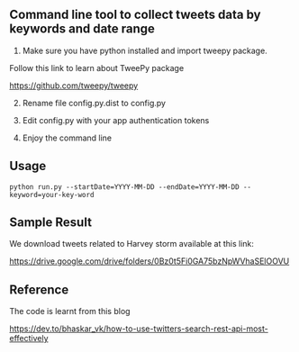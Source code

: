 ## Command line tool to collect tweets data by keywords and date range

1. Make sure you have python installed and import tweepy package.

Follow this link to learn about TweePy package

https://github.com/tweepy/tweepy

2. Rename file config.py.dist to config.py

3. Edit config.py with your app authentication tokens

4. Enjoy the command line

## Usage
```
python run.py --startDate=YYYY-MM-DD --endDate=YYYY-MM-DD --keyword=your-key-word
```

## Sample Result
We download tweets related to Harvey storm available at this link:

https://drive.google.com/drive/folders/0Bz0t5Fi0GA75bzNpWVhaSElOOVU

## Reference

The code is learnt from this blog

https://dev.to/bhaskar_vk/how-to-use-twitters-search-rest-api-most-effectively
